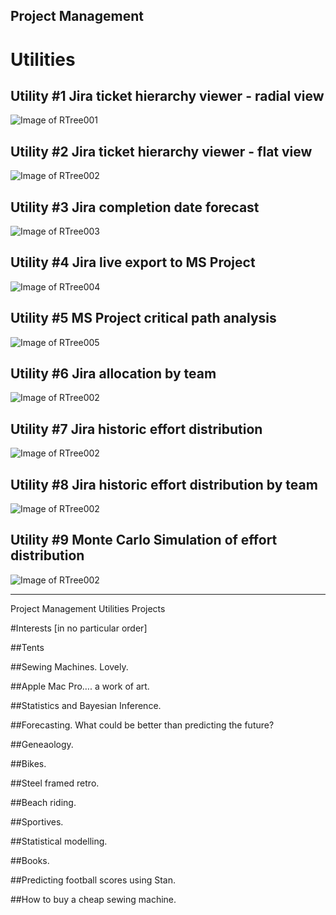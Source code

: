 ## Project Management

# Utilities

## Utility #1 Jira ticket hierarchy viewer - radial view
![Image of RTree001](tree001.jpg)
## Utility #2 Jira ticket hierarchy viewer - flat view
![Image of RTree002](tree002.jpg)
## Utility #3 Jira completion date forecast
![Image of RTree003](tree003a.jpg) 

## Utility #4 Jira live export to MS Project
![Image of RTree004](tree003.jpg)
## Utility #5 MS Project critical path analysis
![Image of RTree005](tree004.jpg)
## Utility #6 Jira allocation by team
![Image of RTree002](tree005.jpg)
## Utility #7 Jira historic effort distribution
![Image of RTree002](tree006.jpg)
## Utility #8 Jira historic effort distribution by team
![Image of RTree002](tree007.jpg)
## Utility #9 Monte Carlo Simulation of effort distribution
![Image of RTree002](tree009.jpg)

************************************
Project Management
Utilities
Projects

#Interests [in no particular order]

##Tents

##Sewing Machines.  Lovely.

##Apple Mac Pro….  a work of art.

##Statistics and Bayesian Inference.

##Forecasting.  What could be better than predicting the future?

##Geneaology.

##Bikes.

##Steel framed retro.

##Beach riding.

##Sportives.

##Statistical modelling.

##Books.

##Predicting football scores using Stan.

##How to buy a cheap sewing machine.


